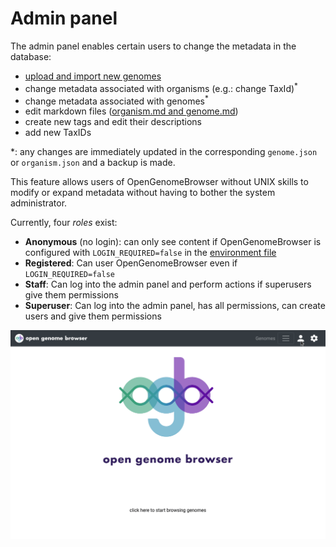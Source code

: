 <link rel="shortcut icon" type="image/svg+xml" href="/opengenomebrowser/favicon.svg">

# Admin panel

The admin panel enables certain users to change the metadata in the database:

- [upload and import new genomes](upload-genome.md)
- change metadata associated with organisms (e.g.: change TaxId)<sup>*</sup>
- change metadata associated with genomes<sup>*</sup>
- edit markdown files ([organism.md and genome.md](../documentation/folder_structure_and_metadata.md#organismmd-and-genomemd))
- create new tags and edit their descriptions
- add new TaxIDs

*: any changes are immediately updated in the corresponding `genome.json` or `organism.json` and a backup is made.

This feature allows users of OpenGenomeBrowser without UNIX skills to modify or expand metadata without having to bother the system administrator.

Currently, four _roles_ exist:

- **Anonymous** (no login): can only see content if OpenGenomeBrowser is configured with `LOGIN_REQUIRED=false` in
  the [environment file](https://github.com/opengenomebrowser/opengenomebrowser-docker-template/blob/main/production-template.env)
- **Registered**: Can user OpenGenomeBrowser even if `LOGIN_REQUIRED=false`
- **Staff**: Can log into the admin panel and perform actions if superusers give them permissions
- **Superuser**: Can log into the admin panel, has all permissions, can create users and give them permissions

![admin demo](../media/admin.apng)
